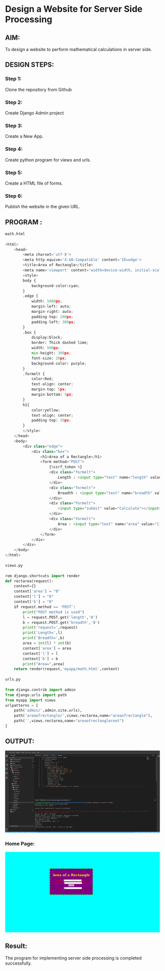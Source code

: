 # Design a Website for Server Side Processing

## AIM:
To design a website to perform mathematical calculations in server side.

## DESIGN STEPS:

### Step 1:
Clone the repository from Github


### Step 2:
Create Django Admin project


### Step 3:
Create a New App.


### Step 4:
Create python program for views and urls.


### Step 5:
Create a HTML file of forms.


### Step 6:
Publish the website in the given URL.

## PROGRAM :
```python
math.html

<html>
    <head>
        <meta charset='utf-8'>
        <meta http-equive='X-UA-Compatible' content='IE=edge'>
        <title>Area of Rectangle</title>
        <meta name='viewport' content='width=device-width, initial-scale=1'>
        <style>
        body {
            background-color:cyan;
        }
        .edge {
            width: 1080px;
            margin-left: auto;
            margin-right: auto;
            padding-top: 200px;
            padding-left: 300px;
        }
        .box {
            display:block;
            border: Thick dashed lime;
            width: 500px;
            min-height: 300px;
            font-size: 20px;
            background-color: purple;
        }
        .formelt {
            color:Red;
            text-align: center;
            margin-top: 5px;
            margin-bottom: 5px;
        }
        h1{
            color:yellow;
            text-align: center;
            padding-top: 20px;
        }
        </style>
    </head>
    <body>
        <div class="edge">
            <div class="box">
                <h1>Area of a Rectangle</h1>
                <form method="POST">
                    {%csrf_token %}
                    <div class="formelt">
                        Length : <input type="text" name="length" value="{{l}}"></input>(in m)<br/>
                    </div>
                    <div class="formelt">
                        Breadth : <input type="text" name="breadth" value="{{b}}"></input>(in m)<br/>
                    </div>
                    <div class="formelt">
                        <input type="submit" value="Calculate"></input><br/>
                    </div>
                    <div class="formelt">
                        Area : <input type="text" name="area" value="{{area}}"></input>m<sup>2</sup><br/>
                    </div>
                </form>
            </div>
        </div>
    </body>
</html>

views.py

rom django.shortcuts import render
def rectarea(request):
    context={}
    context['area'] = "0"
    context['l'] = "0"
    context['b'] = "0"
    if request.method == 'POST':
        print("POST method is used")
        l = request.POST.get('length','0')
        b = request.POST.get('breadth','0')
        print('request=',request)
        print('Length=',l)
        print('Breadth=',b)
        area = int(l) * int(b)
        context['area'] = area
        context['l'] = l
        context['b'] = b
        print("Area=",area)
    return render(request,'myapp/math.html',context)

urls.py

from django.contrib import admin
from django.urls import path
from myapp import views
urlpatterns = [
    path('admin/',admin.site.urls),
    path('areaofrectangle/',views.rectarea,name="areaofrectangle"),
    path('',views.rectarea,name="areaofrectangleroot")
]
```

## OUTPUT:
![output](ssp.png)
### Home Page:
![output](area.png)

## Result:
The program for implementing server side processing is completed successfully.
